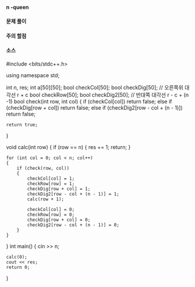 #### n -queen 


#### 문제 풀이 



#### 주의 할점 

#### 소스 


#include <bits/stdc++.h>

using namespace std;

int n, res;
int a[50][50];
bool checkCol[50];
bool checkDig[50]; // 오른쪽위 대각선  r + c
bool checkRow[50];
bool checkDig2[50]; // 반대쪽 대각선 r - c + (n -1)
bool check(int row, int col)
{
	if (checkCol[col]) return false;
	else if (checkDig[row + col]) return false;
	else if (checkDig2[row - col + (n - 1)]) return false;

	return true;
}

void calc(int row)
{
	if (row == n) {
		res += 1;
		return;
	}
	
	for (int col = 0; col < n; col++)
	{
		if (check(row, col))
		{
			checkCol[col] = 1;
			checkRow[row] = 1;
			checkDig[row + col] = 1;
			checkDig2[row - col + (n - 1)] = 1;
			calc(row + 1);

			checkCol[col] = 0;
			checkRow[row] = 0;
			checkDig[row + col] = 0;
			checkDig2[row - col + (n - 1)] = 0;
		}
	}

}
int main()
{
	cin >> n;

	calc(0);
	cout << res;
	return 0;
}